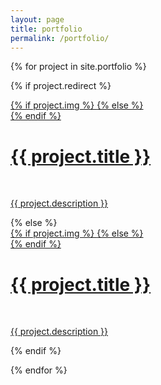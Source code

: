 ```yaml
---
layout: page
title: portfolio
permalink: /portfolio/
---
```


{% for project in site.portfolio %}

{% if project.redirect %}
<div class="project">
    <div class="thumbnail" style="background-image:url({{ project.img }})">
        <a href="{{ project.redirect }}" target="_blank">
        {% if project.img %}
        <!--
        <img class="thumbnail" src="{{ project.img }}"/>
        -->
        {% else %}
        <div class="thumbnail blankbox"></div>
        {% endif %}    
        <span>
            <h1>{{ project.title }}</h1>
            <br/>
            <p>{{ project.description }}</p>
        </span>
        </a>
    </div>
</div>
{% else %}

<div class="project ">
    <div class="thumbnail" style="background-image:url({{ project.img }})">
        <a href="{{ site.baseurl }}{{ project.url }}">
        {% if project.img %}
         <!--
        <img class="thumbnail" src="{{ project.img }}"/>
        -->
        {% else %}
        <div class="thumbnail blankbox"></div>
        {% endif %}    
        <span>
            <h1>{{ project.title }}</h1>
            <br/>
            <p>{{ project.description }}</p>
        </span>
        </a>
    </div>
</div>

{% endif %}

{% endfor %}
